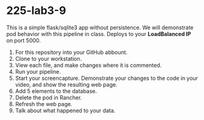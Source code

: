 # 225-lab3-9
This is a simple flask/sqlite3 app without persistence.  We will demonstrate pod behavior with this pipeline in class.  Deploys to your __LoadBalanced IP__ on port 5000.

1) For this repository into your GitHub abbount.
2) Clone to your workstation.
3) View each file, and make changes where it is commented.
4) Run your pipeline.
5) Start your screencapture. Demonstrate your changes to the code in your video, and show the resulting web page.
6) Add 5 elements to the database.
7) Delete the pod in Rancher.
8) Refresh the web page.
9) Talk about what happened to your data.
